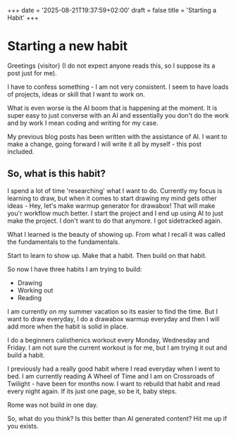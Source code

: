 +++
date = '2025-08-21T19:37:59+02:00'
draft = false
title = 'Starting a Habit'
+++

# Starting a new habit

Greetings {visitor} (I do not expect anyone reads this, so I suppose its a post just for me).

I have to confess something - I am not very consistent. I seem to have loads of projects, ideas or skill that I want to work on. 

What is even worse is the AI boom that is happening at the moment. It is super easy to just converse with an AI and essentially you don't do the work and by work I mean coding and writing for my case.

My previous blog posts has been written with the assistance of AI. I want to make a change, going forward I will write it all by myself - this post included.

## So, what is this habit?

I spend a lot of time 'researching' what I want to do. Currently my focus is learning to draw, but when it comes to start drawing my mind gets other ideas - Hey, let's make warmup generator for drawabox! That will make you'r workflow much better. I start the project and I end up using AI to just make the project. I don't want to do that anymore. I got sidetracked again. 

What I learned is the beauty of showing up. From what I recall it was called the fundamentals to the fundamentals. 

Start to learn to show up. Make that a habit. Then build on that habit.

So now I have three habits I am trying to build:

- Drawing
- Working out
- Reading

I am currently on my summer vacation so its easier to find the time. But I want to draw everyday, I do a drawabox warmup everyday and then I will add more when the habit is solid in place. 

I do a beginners calisthenics workout every Monday, Wednesday and Friday. I am not sure the current workout is for me, but I am trying it out and build a habit.

I previously had a really good habit where I read everyday when I went to bed. I am currently reading A Wheel of Time and I am on Crossroads of Twilight - have been for months now. I want to rebuild that habit and read every night again. If its just one page, so be it, baby steps. 

Rome was not build in one day.


So, what do you think? Is this better than AI generated content? Hit me up if you exists.


